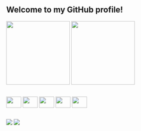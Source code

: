 ## Welcome to my GitHub profile!

<div>
  <img height="170em" src="https://github-readme-stats-sigma-five.vercel.app/api?username=jonataslaguna&show_icons=true&theme=dark">
  <img height="170em" src="https://github-readme-stats-sigma-five.vercel.app/api/top-langs/?username=jonataslaguna&layout=compact&theme=dark">
</div>

##

<div>
   <img align="center" height="30" width="40" src="https://cdn.jsdelivr.net/gh/devicons/devicon/icons/javascript/javascript-plain.svg" />
   <img align="center" height="30" width="40"  src="https://cdn.jsdelivr.net/gh/devicons/devicon/icons/typescript/typescript-plain.svg" />
   <img align="center" height="30" width="40" src="https://cdn.jsdelivr.net/gh/devicons/devicon/icons/react/react-original.svg" />
   <img align="center" height="30" width="40" src="https://cdn.jsdelivr.net/gh/devicons/devicon/icons/html5/html5-plain.svg" />  
   <img align="center" height="30" width="40" src="https://cdn.jsdelivr.net/gh/devicons/devicon/icons/css3/css3-plain.svg" />      
<div>

##

<div>
 <a href="https://www.linkedin.com/in/jonataslaguna/" target='_blank'><img src="https://img.shields.io/badge/LinkedIn-0077B5?style=for-the-badge&logo=linkedin&logoColor=white" /></a>
  <a href="mailto:jonataslaguna.js@gmail.com" target='_blank'> <img src="https://img.shields.io/badge/Gmail-D14836?style=for-the-badge&logo=gmail&logoColor=white" /> </a>
</div>

          

